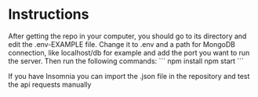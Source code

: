 <h1>Instructions</h1>
After getting the repo in your computer, you should go to its directory and edit the .env-EXAMPLE file. Change it to .env and a path for MongoDB connection, like localhost/db for example and add the port you want to run the server.
Then run the following commands:
```
npm install
npm start
```

If you have Insomnia you can import the .json file in the repository and test the api requests manually
